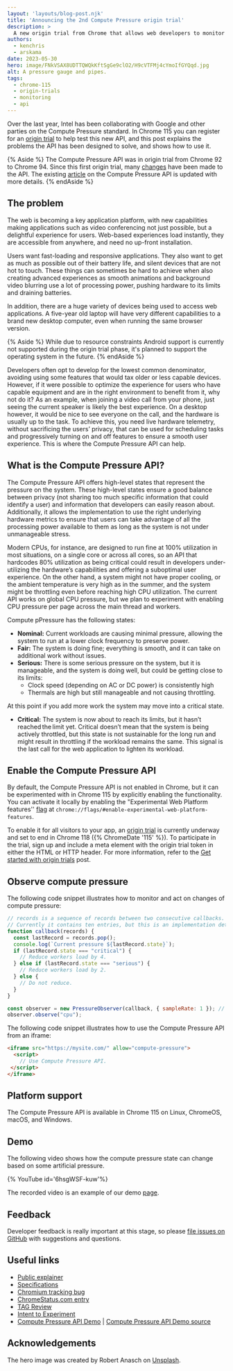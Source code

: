 ```yaml
---
layout: 'layouts/blog-post.njk'
title: 'Announcing the 2nd Compute Pressure origin trial'
description: >
  A new origin trial from Chrome that allows web developers to monitor compute pressure.
authors:
  - kenchris
  - arskama
date: 2023-05-30
hero: image/FNkVSAX8UDTTQWQkKftSgGe9clO2/H9cVTFMj4cYmoIfGYQqd.jpg
alt: A pressure gauge and pipes.
tags:
  - chrome-115
  - origin-trials
  - monitoring
  - api
---
```


Over the last year, Intel has been collaborating with Google and other parties on the Compute Pressure standard. In Chrome 115 you can register for an [origin trial](/origintrials/#/view_trial/1196831600973709313) to help test this new API, and this post explains the problems the API has been designed to solve, and shows how to use it.

{% Aside %}
The Compute Pressure API was in origin trial from Chrome&nbsp;92 to Chrome&nbsp;94. Since this first origin trial, many [changes] have been made to the API. The existing [article](/docs/web-platform/compute-pressure/) on the Compute Pressure API is updated with more details.
{% endAside %}

## The problem

The web is becoming a key application platform, with new capabilities making applications such as video conferencing not just possible, but a delightful experience for users. Web-based experiences load instantly, they are accessible from anywhere, and need no up-front installation.

Users want fast-loading and responsive applications. They also want to get as much as possible out of their battery life, and silent devices that are not hot to touch. These things can sometimes be hard to achieve when also creating advanced experiences as smooth animations and background video blurring use a lot of processing power, pushing hardware to its limits and draining batteries.

In addition, there are a huge variety of devices being used to access web applications. A five-year old laptop will have very different capabilities to a brand new desktop computer, even when running the same browser version.

{% Aside %}
While due to resource constraints Android support is currently not supported during the origin trial phase, it's planned to support the operating system in the future.
{% endAside %}

Developers often opt to develop for the lowest common denominator, avoiding using some features that would tax older or less capable devices. However, if it were possible to optimize the experience for users who have capable equipment and are in the right environment to benefit from it, why not do it? As an example, when joining a video call from your phone, just seeing the current speaker is likely the best experience. On a desktop however, it would be nice to see everyone on the call, and the hardware is usually up to the task. To achieve this, you need live hardware telemetry, without sacrificing the users’ privacy, that can be used for scheduling tasks and progressively turning on and off features to ensure a smooth user experience. This is where the Compute Pressure API can help.


 
## What is the Compute Pressure API?

The Compute Pressure API offers high-level states that represent the pressure on the system. These high-level states ensure a good balance between privacy (not sharing too much specific information that could identify a user) and information that developers can easily reason about. Additionally, it allows the implementation to use the right underlying hardware metrics to ensure that users can take advantage of all the processing power available to them as long as the system is not under unmanageable stress. 

Modern CPUs, for instance, are designed to run fine at 100% utilization in most situations, on a single core or across all cores, so an API that hardcodes 80% utilization as being critical could result in developers under-utilizing the hardware’s capabilities and offering a suboptimal user experience. On the other hand, a system might not have proper cooling, or the ambient temperature is very high as in the summer, and the system might be throttling even before reaching high CPU utilization. The current API works on global CPU pressure, but we plan to experiment with enabling CPU pressure per page across the main thread and workers.

Compute pPressure has the following states: 

 - **Nominal:** Current workloads are causing minimal pressure, allowing the system to run at a lower clock frequency to preserve power. 
 - **Fair:** The system is doing fine; everything is smooth, and it can take on additional work without issues. 
 - **Serious:** There is some serious pressure on the system, but it is manageable, and the system is doing well, but could be getting close to its limits: 
   - Clock speed (depending on AC or DC power) is consistently high 
   - Thermals are high but still manageable and not causing throttling.

At this point if you add more work the system may move into a critical state. 

 - **Critical:** The system is now about to reach its limits, but it hasn’t reached the limit yet. Critical doesn’t mean that the system is being actively throttled, but this state is not sustainable for the long run and might result in throttling if the workload remains the same. This signal is the last call for the web application to lighten its workload. 

## Enable the Compute Pressure API

By default, the Compute Pressure API is not enabled in Chrome, but it can be experimented with in Chrome&nbsp;115 by explicitly enabling the functionality. You can activate it locally by enabling the "Experimental Web Platform features'' [flag](/docs/web-platform/chrome-flags/#chromeflags) at `chrome://flags/#enable-experimental-web-platform-features`.

To enable it for all visitors to your app, an [origin trial](/origintrials/#/view_trial/1196831600973709313) is currently underway and set to end in Chrome&nbsp;118 ({% ChromeDate '115' %}).  To participate in the trial, sign up and include a meta element with the origin trial token in either the HTML or HTTP header. For more information, refer to the [Get started with origin trials](/docs/web-platform/origin-trials/) post.

## Observe compute pressure

The following code snippet illustrates how to monitor and act on changes of compute pressure:

```js
// records is a sequence of records between two consecutive callbacks.
// Currently it contains ten entries, but this is an implementation detail.
function callback(records) {
  const lastRecord = records.pop();
  console.log(`Current pressure ${lastRecord.state}`);
  if (lastRecord.state === "critical") {
    // Reduce workers load by 4.
  } else if (lastRecord.state === "serious") {
    // Reduce workers load by 2.
  } else {
    // Do not reduce.
  }
}

const observer = new PressureObserver(callback, { sampleRate: 1 }); // in Hz
observer.observe("cpu");
```

The following code snippet illustrates how to use the Compute Pressure API from an iframe:

```html
<iframe src="https://mysite.com/" allow="compute-pressure">
  <script>
    // Use Compute Pressure API.
 </script>
</iframe>
```

## Platform support

The Compute Pressure API is available in Chrome&nbsp;115 on Linux, ChromeOS, macOS, and Windows.

## Demo

The following video shows how the compute pressure state can change based on some artificial pressure.

{% YouTube id='6hsgWSF-kuw'%}

The recorded video is an example of our demo [page](https://w3c.github.io/compute-pressure/demo/).


## Feedback

Developer feedback is really important at this stage, so please [file issues on GitHub](https://github.com/w3c/compute-pressure/issues/) with suggestions and questions.

## Useful links

- [Public explainer][explainer]
- [Specifications][specs]
- [Chromium tracking bug][cr-bug]
- [ChromeStatus.com entry][cr-status]
- [TAG Review](https://github.com/w3ctag/design-reviews/issues/795)
- [Intent to Experiment][i2e]
- [Compute Pressure API Demo][demo] | [Compute Pressure API Demo source][demo-source]

[specs]: https://w3c.github.io/compute-pressure/
[demo]:  https://w3c.github.io/compute-pressure/demo/
[demo-source]: https://github.com/w3c/compute-pressure/tree/main/demo
[explainer]: https://github.com/w3c/compute-pressure#readme
[cr-bug]: https://bugs.chromium.org/p/chromium/issues/detail?id=1067627
[cr-status]: https://chromestatus.com/feature/5597608644968448
[i2e]: https://groups.google.com/a/chromium.org/g/blink-dev/c/QfJ4pngu3gc
[changes]: https://github.com/w3c/compute-pressure/blob/main/CHANGES.md
[article]: https://developer.chrome.com/docs/web-platform/compute-pressure/

## Acknowledgements
The hero image was created by Robert Anasch on [Unsplash](https://unsplash.com/photos/-C7IKRBZHrg).

